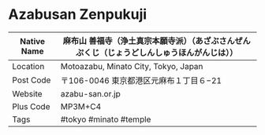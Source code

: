# Azabusan Zenpukuji

| Native Name | 麻布山 善福寺（浄土真宗本願寺派）（あざぶさんぜんぷくじ（じょうどしんしゅうほんがんじは）） |
|-------------|---------------------------------------------------------------------------------------------|
| Location    | Motoazabu, Minato City, Tokyo, Japan                                                        |
| Post Code   | 〒106-0046 東京都港区元麻布１丁目６−21                                                      |
| Website     | azabu-san.or.jp                                                                             |
| Plus Code   | MP3M+C4                                                                                     |
| Tags        | #tokyo #minato #temple                                                                      |
